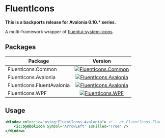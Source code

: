 # FluentIcons

**This is a backports release for Avalonia 0.10.\* series.**

A multi-framework wrapper of [fluentui-system-icons](https://github.com/microsoft/fluentui-system-icons).

## Packages

| Package                    |                                                                   Version                                                                    |
| -------------------------- | :------------------------------------------------------------------------------------------------------------------------------------------: |
| FluentIcons.Common         |          [![FluentIcons.Common](https://badgen.net/nuget/v/FluentIcons.Common)](https://www.nuget.org/packages/FluentIcons.Common/)          |
| FluentIcons.Avalonia       |       [![FluentIcons.Avalonia](https://badgen.net/nuget/v/FluentIcons.Avalonia)](https://www.nuget.org/packages/FluentIcons.Avalonia/)       |
| FluentIcons.FluentAvalonia | [![FluentIcons.Avalonia](https://badgen.net/nuget/v/FluentIcons.FluentAvalonia)](https://www.nuget.org/packages/FluentIcons.FluentAvalonia/) |
| FluentIcons.WPF            |              [![FluentIcons.WPF](https://badgen.net/nuget/v/FluentIcons.WPF)](https://www.nuget.org/packages/FluentIcons.WPF/)               |

## Usage

```xml
<Window xmlns:ic="using:FluentIcons.Avalonia"> <!-- or FluentIcons.FluentAvalonia / FluentIcons.WPF -->
    <ic:SymbolIcon Symbol="ArrowLeft" IsFilled="True" />
</Window>
```
